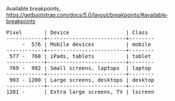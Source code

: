Available breakpoints,  
https://getbootstrap.com/docs/5.0/layout/breakpoints/#available-breakpoints  
  
<pre>Pixel       | Device                  | Class  
------------+-------------------------+--------  
     -  576 | Mobile devices          | mobile  
------------+-------------------------+--------  
 577 -  768 | iPads, tablets          | tablet  
------------+-------------------------+--------  
 769 -  992 | Small screens, laptops  | laptop  
------------+-------------------------+--------  
 993 - 1200 | Large screens, desktops | desktop  
------------+-------------------------+--------  
1201 -      | Extra large screens, TV | lscreen</pre>